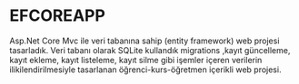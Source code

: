 # EFCOREAPP
Asp.Net Core Mvc ile veri tabanına sahip (entity framework) web projesi tasarladık. Veri tabanı olarak SQLite kullandık migrations ,kayıt güncelleme, kayıt ekleme, kayıt listeleme, kayıt silme gibi işemler içeren verilerin ilikilendirilmesiyle tasarlanan öğrenci-kurs-öğretmen içerikli web projesi.